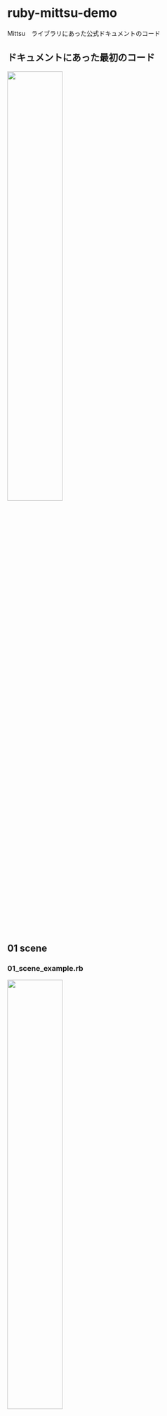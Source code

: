 # ruby-mittsu-demo
Mittsu　ライブラリにあった公式ドキュメントのコード

## ドキュメントにあった最初のコード
<img src="https://github.com/iwatanabee/ruby-mittsu-demo/assets/83575309/4da409cd-a25c-403d-8a9e-3e72d3be584f" width="50%">

## 01 scene
### 01_scene_example.rb
<img src="https://github.com/iwatanabee/ruby-mittsu-demo/assets/83575309/99e1fa7a-c648-4dac-aff5-0994faf799d4" width="50%">

### 02_geometries_example.rb
<img src="https://github.com/iwatanabee/ruby-mittsu-demo/assets/83575309/be47c8e5-463d-4245-a4b9-4fa2eb76325c" width="50%">

### 02_lathe_geometery_example.rb
<img src="https://github.com/iwatanabee/ruby-mittsu-demo/assets/83575309/fcc8900c-8206-4974-98d2-fed6af29db9c" width="50%">



### 02_parametric_geometry_example.rb
<img src="https://github.com/iwatanabee/ruby-mittsu-demo/assets/83575309/c2d02d44-b0bf-40eb-be8b-bdab8f4b42fe" width="50%">


### 02_torus_knot_example.rb

<img src="https://github.com/iwatanabee/ruby-mittsu-demo/assets/83575309/aa14a6b7-e404-4906-b6ff-8137f825999e" width="50%">

### 03_complex_object_example.rb
<img src="https://github.com/iwatanabee/ruby-mittsu-demo/assets/83575309/9eee113f-4334-468a-8795-10c9d0181960" width="50%">

### 04_ambient_light_example.rb
<img src="https://github.com/iwatanabee/ruby-mittsu-demo/assets/83575309/b08b201e-b8f7-4d68-af68-a7a335fbe3a0" width="50%">


### 04_dir_light_example.rb


<img src="https://github.com/iwatanabee/ruby-mittsu-demo/assets/83575309/9eee113f-4334-468a-8795-10c9d0181960" width="50%">

### 04_hemi_light_example.rb

<img src="https://github.com/iwatanabee/ruby-mittsu-demo/assets/83575309/9eee113f-4334-468a-8795-10c9d0181960" width="50%">

### 04_point_light_example.rb

<img src="https://github.com/iwatanabee/ruby-mittsu-demo/assets/83575309/9eee113f-4334-468a-8795-10c9d0181960" width="50%">


### 04_spot_light_example.rb


<img src="https://github.com/iwatanabee/ruby-mittsu-demo/assets/83575309/9eee113f-4334-468a-8795-10c9d0181960" width="50%">
### 05_earth_example.rb



### 05_earth_moon_example.rb

<img src="https://github.com/iwatanabee/ruby-mittsu-demo/assets/83575309/9eee113f-4334-468a-8795-10c9d0181960" width="50%">


### 05_texture_example.rb

<img src="https://github.com/iwatanabee/ruby-mittsu-demo/assets/83575309/9eee113f-4334-468a-8795-10c9d0181960" width="50%">


### 06_cube_texture_example.rb


<img src="https://github.com/iwatanabee/ruby-mittsu-demo/assets/83575309/9eee113f-4334-468a-8795-10c9d0181960" width="50%">

### 06_skybox_example.rb

<img src="https://github.com/iwatanabee/ruby-mittsu-demo/assets/83575309/9eee113f-4334-468a-8795-10c9d0181960" width="50%">


### 07_earth_normal_example.rb


<img src="https://github.com/iwatanabee/ruby-mittsu-demo/assets/83575309/9eee113f-4334-468a-8795-10c9d0181960" width="50%">

### 08_shadow_example.rb
<img src="https://github.com/iwatanabee/ruby-mittsu-demo/assets/83575309/9eee113f-4334-468a-8795-10c9d0181960" width="50%">
### 09_line_example.rb

<img src="https://github.com/iwatanabee/ruby-mittsu-demo/assets/83575309/9eee113f-4334-468a-8795-10c9d0181960" width="50%">

### 10_obj_loader_example.rb
<img src="https://github.com/iwatanabee/ruby-mittsu-demo/assets/83575309/9eee113f-4334-468a-8795-10c9d0181960" width="50%">

```
document-example % ruby 10_obj_loader_example.rb 
Mittsu OpenGL Renderer 0.4.0
Scene (<Scene #1>) [0.0, 0.0, 0.0]
┗╸Group (<Group #3>) [0.0, 0.0, 0.0]
  ┣╸Object3D (mesh1.002_mesh1-geometry) [0.0, 0.0, 0.0]
  ┃ ┣╸Mesh (mesh1.002_mesh1-geometry male-02-1noCullingID_male-02-1noCulling.JP) [0.0, 0.0, 0.0]
  ┃ ┣╸Mesh (mesh1.002_mesh1-geometry orig_02_-_Defaul1noCu_orig_02_-_Defaul1noCu) [0.0, 0.0, 0.0]
  ┃ ┗╸Mesh (mesh1.002_mesh1-geometry FrontColorNoCullingID_orig_02_-_Defaul1noCu) [0.0, 0.0, 0.0]
  ┣╸Object3D (mesh2.002_mesh2-geometry) [0.0, 0.0, 0.0]
  ┃ ┗╸Mesh (mesh2.002_mesh2-geometry male-02-1noCullingID_male-02-1noCulling.JP) [0.0, 0.0, 0.0]
  ┣╸Object3D (mesh3.002_mesh3-geometry) [0.0, 0.0, 0.0]
  ┃ ┗╸Mesh (mesh3.002_mesh3-geometry male-02-1noCullingID_male-02-1noCulling.JP) [0.0, 0.0, 0.0]
  ┣╸Object3D (mesh4.002_mesh4-geometry) [0.0, 0.0, 0.0]
  ┃ ┗╸Mesh (mesh4.002_mesh4-geometry _01_-_Default1noCulli__01_-_Default1noCulli) [0.0, 0.0, 0.0]
  ┣╸Object3D (mesh5.002_mesh5-geometry) [0.0, 0.0, 0.0]
  ┃ ┗╸Mesh (mesh5.002_mesh5-geometry _01_-_Default1noCulli__01_-_Default1noCulli) [0.0, 0.0, 0.0]
  ┣╸Object3D (mesh6.002_mesh6-geometry) [0.0, 0.0, 0.0]
  ┃ ┗╸Mesh (mesh6.002_mesh6-geometry _01_-_Default1noCulli__01_-_Default1noCulli) [0.0, 0.0, 0.0]
  ┣╸Object3D (mesh7.002_mesh7-geometry) [0.0, 0.0, 0.0]
  ┃ ┗╸Mesh (mesh7.002_mesh7-geometry _01_-_Default1noCulli__01_-_Default1noCulli) [0.0, 0.0, 0.0]
  ┣╸Object3D (mesh8.002_mesh8-geometry) [0.0, 0.0, 0.0]
  ┃ ┗╸Mesh (mesh8.002_mesh8-geometry _01_-_Default1noCulli__01_-_Default1noCulli) [0.0, 0.0, 0.0]
  ┣╸Object3D (mesh9.002_mesh9-geometry) [0.0, 0.0, 0.0]
  ┃ ┣╸Mesh (mesh9.002_mesh9-geometry male-02-1noCullingID_male-02-1noCulling.JP) [0.0, 0.0, 0.0]
  ┃ ┗╸Mesh (mesh9.002_mesh9-geometry FrontColorNoCullingID_male-02-1noCulling.JP) [0.0, 0.0, 0.0]
  ┗╸Object3D (mesh10.002_mesh10-geometry) [0.0, 0.0, 0.0]
    ┣╸Mesh (mesh10.002_mesh10-geometry male-02-1noCullingID_male-02-1noCulling.JP) [0.0, 0.0, 0.0]
    ┗╸Mesh (mesh10.002_mesh10-geometry FrontColorNoCullingID_male-02-1noCulling.JP) [0.0, 0.0, 0.0]
```
### 11_character_input_example.rb
キーボードの文字を認識する

<img src="https://github.com/iwatanabee/ruby-mittsu-demo/assets/83575309/9eee113f-4334-468a-8795-10c9d0181960" width="50%">
```
qwertyuiop@@;lkjhgfdsazxbnm,% 
```

### 11_keyboard_input_example.rb

<img src="https://github.com/iwatanabee/ruby-mittsu-demo/assets/83575309/9eee113f-4334-468a-8795-10c9d0181960" width="50%">

### 12_mouse_click_example.rb

<img src="https://github.com/iwatanabee/ruby-mittsu-demo/assets/83575309/9eee113f-4334-468a-8795-10c9d0181960" width="50%">


### 12_mouse_motion_example.rb

<img src="https://github.com/iwatanabee/ruby-mittsu-demo/assets/83575309/9eee113f-4334-468a-8795-10c9d0181960" width="50%">
### 12_mouse_scroll_example.rb

<img src="https://github.com/iwatanabee/ruby-mittsu-demo/assets/83575309/9eee113f-4334-468a-8795-10c9d0181960" width="50%">


### 12_orbit_zoom_example.rb

<img src="https://github.com/iwatanabee/ruby-mittsu-demo/assets/83575309/9eee113f-4334-468a-8795-10c9d0181960" width="50%">


### 13_joystick_example.rb

```
ERROR: Please plug in a joystick to run this example.
```

### 14_sprite_example.rb

<img src="https://github.com/iwatanabee/ruby-mittsu-demo/assets/83575309/9eee113f-4334-468a-8795-10c9d0181960" width="50%">

### 15_raycast_example.rb


<img src="https://github.com/iwatanabee/ruby-mittsu-demo/assets/83575309/9eee113f-4334-468a-8795-10c9d0181960" width="50%">

### 15_raycast_obj_example.rb

<img src="https://github.com/iwatanabee/ruby-mittsu-demo/assets/83575309/9eee113f-4334-468a-8795-10c9d0181960" width="50%">


### 16_transparent_objects_example.rb

<img src="https://github.com/iwatanabee/ruby-mittsu-demo/assets/83575309/9eee113f-4334-468a-8795-10c9d0181960" width="50%">


### 17_point_cloud_example.rb
<img src="https://github.com/iwatanabee/ruby-mittsu-demo/assets/83575309/9eee113f-4334-468a-8795-10c9d0181960" width="50%">


### 18_remove_object_example.rb


### 19_mesh_face_material_example.rb
